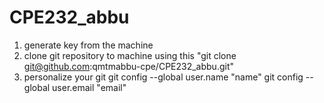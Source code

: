 # CPE232_abbu
1. generate key from the machine
2. clone git repository to machine
	using this "git clone git@github.com:qmtmabbu-cpe/CPE232_abbu.git"
3. personalize your git
	git config --global user.name "name"
	git config --global user.email "email"
